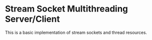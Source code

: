 
# Stream Socket Multithreading Server/Client

This is a basic implementation of stream sockets and thread resources.

